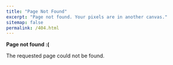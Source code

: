 ```yaml
---
title: "Page Not Found"
excerpt: "Page not found. Your pixels are in another canvas."
sitemap: false
permalink: /404.html
---
```


**Page not found :(**

The requested page could not be found.

